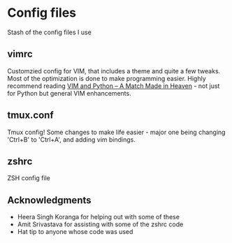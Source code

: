 # Config files

Stash of the config files I use

## vimrc

Customzied config for VIM, that includes a theme and quite a few tweaks. Most of the optimization is done to make programming easier.
Highly recommend reading [VIM and Python – A Match Made in Heaven](https://realpython.com/vim-and-python-a-match-made-in-heaven/#nix-linux) - not just for Python but general VIM enhancements.

## tmux.conf

Tmux config! Some changes to make life easier - major one being changing 'Ctrl+B' to 'Ctrl+A', and adding vim bindings.

## zshrc
 
ZSH config file

## Acknowledgments

* Heera Singh Koranga for helping out with some of these
* Amit Srivastava for assisting with some of the zshrc code
* Hat tip to anyone whose code was used

